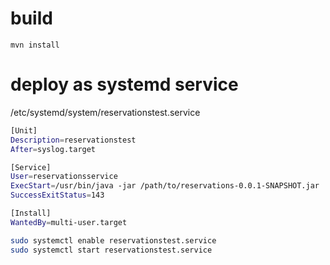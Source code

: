 # build
`mvn install`

# deploy as systemd service

/etc/systemd/system/reservationstest.service
```bash
[Unit]
Description=reservationstest
After=syslog.target

[Service]
User=reservationsservice
ExecStart=/usr/bin/java -jar /path/to/reservations-0.0.1-SNAPSHOT.jar
SuccessExitStatus=143

[Install]
WantedBy=multi-user.target

```
```bash
sudo systemctl enable reservationstest.service
sudo systemctl start reservationstest.service 
```

